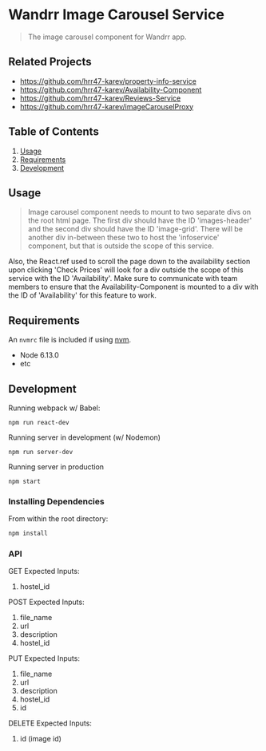 # Wandrr Image Carousel Service

> The image carousel component for Wandrr app.

## Related Projects

  - https://github.com/hrr47-karev/property-info-service
  - https://github.com/hrr47-karev/Availability-Component
  - https://github.com/hrr47-karev/Reviews-Service
  - https://github.com/hrr47-karev/imageCarouselProxy

## Table of Contents

1. [Usage](#Usage)
1. [Requirements](#requirements)
1. [Development](#development)

## Usage

> Image carousel component needs to mount to two separate divs on the root html page. The first div should have the ID 'images-header' and the second div should have the ID 'image-grid'. There will be another div in-between these two to host the 'infoservice' component, but that is outside the scope of this service.

Also, the React.ref used to scroll the page down to the availability section upon clicking 'Check Prices' will look for a div outside the scope of this service with the ID 'Availability'. Make sure to communicate with team members to ensure that the Availability-Component is mounted to a div with the ID of 'Availability' for this feature to work.

## Requirements

An `nvmrc` file is included if using [nvm](https://github.com/creationix/nvm).

- Node 6.13.0
- etc

## Development

Running webpack w/ Babel:

```
npm run react-dev
```

Running server in development (w/ Nodemon)

```
npm run server-dev
```

Running server in production

```
npm start
```

### Installing Dependencies

From within the root directory:

```sh
npm install
```

### API

GET
  Expected Inputs:
  1) hostel_id

POST
  Expected Inputs:
  1) file_name
  2) url
  3) description
  4) hostel_id

PUT
  Expected Inputs:
  1) file_name
  2) url
  3) description
  4) hostel_id
  5) id

DELETE
  Expected Inputs:
  1) id (image id)